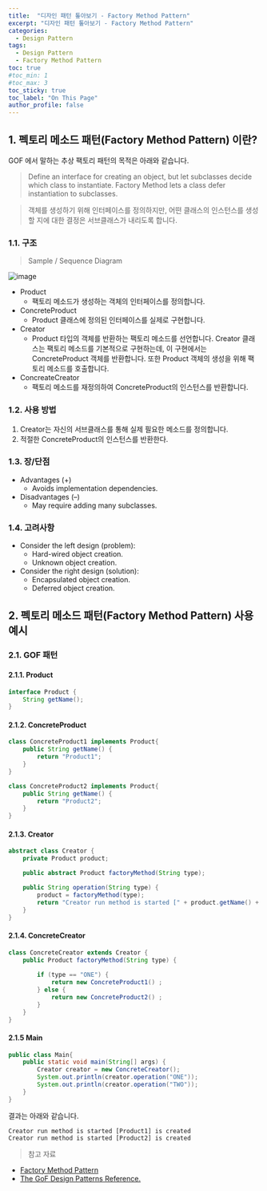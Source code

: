 ```yaml
---
title:  "디자인 패턴 톺아보기 - Factory Method Pattern"
excerpt: "디자인 패턴 톺아보기 - Factory Method Pattern"
categories:
  - Design Pattern
tags:
  - Design Pattern
  - Factory Method Pattern
toc: true
#toc_min: 1
#toc_max: 3
toc_sticky: true
toc_label: "On This Page"
author_profile: false
---
```


## 1. 펙토리 메소드 패턴(Factory Method Pattern) 이란?

GOF 에서 말하는 추상 팩토리 패턴의 목적은 아래와 같습니다.

> Define an interface for creating an object, but let subclasses decide which class to instantiate. Factory Method lets a class defer instantiation to sub­classes.

> 객체를 생성하기 위해 인터페이스를 정의하지만, 어떤 클래스의 인스턴스를 생성할 지에 대한 결정은 서브클래스가 내리도록 합니다.

### 1.1. 구조

> Sample / Sequence Diagram

![image](/assets/images/design_pattern/factory_method_pattern.png)

* Product
    * 팩토리 메소드가 생성하는 객체의 인터페이스를 정의합니다.
* ConcreteProduct
    * Product 클래스에 정의된 인터페이스를 실제로 구현합니다.
* Creator
    * Product 타입의 객체를 반환하는 팩토리 메소드를 선언합니다. Creator 클래스는 팩토리 메소드를 기본적으로 구현하는데, 이 구현에서는 ConcreteProduct 객체를 반환합니다. 또한 Product 객체의 생성을 위해 팩토리 메소드를 호출합니다.
* ConcreateCreator
    * 팩토리 메소드를 재정의하여 ConcreteProduct의 인스턴스를 반환합니다.
    
### 1.2. 사용 방법

1. Creator는 자신의 서브클래스를 통해 실제 필요한 메소드를 정의합니다.
2. 적절한 ConcreteProduct의 인스턴스를 반환한다.

### 1.3. 장/단점

* Advantages (+)
    * Avoids implementation dependencies.
* Disadvantages (–)
    * May require adding many subclasses.

### 1.4. 고려사항

* Consider the left design (problem):
    * Hard-wired object creation.
    * Unknown object creation.
* Consider the right design (solution):
    * Encapsulated object creation.
    * Deferred object creation.
  
## 2. 펙토리 메소드 패턴(Factory Method Pattern) 사용예시

### 2.1. GOF 패턴

#### 2.1.1. Product

```java
interface Product {
	String getName();
}
```

#### 2.1.2. ConcreteProduct

```java
class ConcreteProduct1 implements Product{
	public String getName() { 
		return "Product1";        
	}
}

class ConcreteProduct2 implements Product{
	public String getName() { 
		return "Product2";        
	}
}
```

#### 2.1.3. Creator

```java
abstract class Creator {
	private Product product;

	public abstract Product factoryMethod(String type);

	public String operation(String type) {
		product = factoryMethod(type);
		return "Creator run method is started [" + product.getName() + "] is created" ;
	}
}
```

#### 2.1.4. ConcreteCreator

```java
class ConcreteCreator extends Creator {
	public Product factoryMethod(String type) {
		
		if (type == "ONE") {
			return new ConcreteProduct1() ;
		} else {
			return new ConcreteProduct2() ;
		}
	}
}
```

#### 2.1.5 Main

```java
public class Main{
	public static void main(String[] args) {
		Creator creator = new ConcreteCreator(); 
		System.out.println(creator.operation("ONE"));
		System.out.println(creator.operation("TWO"));
	}
}
```

결과는 아래와 같습니다.

```
Creator run method is started [Product1] is created
Creator run method is started [Product2] is created
```

> 참고 자료

* [Factory Method Pattern](https://en.wikipedia.org/wiki/Factory_method_pattern)
* [The GoF Design Patterns Reference.](http://w3sdesign.com/index0100.php)


